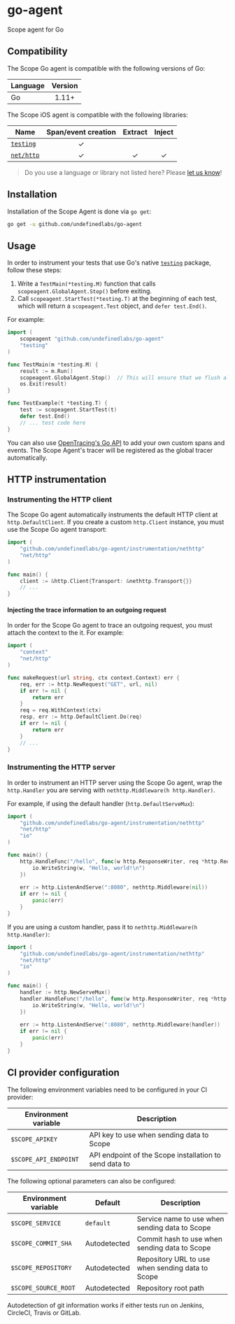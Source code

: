 # go-agent

Scope agent for Go

## Compatibility

The Scope Go agent is compatible with the following versions of Go:

| Language    | Version |
| ----------- | :-----: |
| Go          |  1.11+  |

The Scope iOS agent is compatible with the following libraries:

| Name                                                         | Span/event creation | Extract | Inject |
| ------------------------------------------------------------ | :-----------------: | :-----: | :----: |
| [`testing`](https://golang.org/pkg/testing/)                 |          ✓          |         |        |
| [`net/http`](https://golang.org/pkg/net/http/)               |          ✓          |    ✓    |    ✓   |

> Do you use a language or library not listed here? Please [let us know](https://home.codescope.com/goto/support)!

## Installation

Installation of the Scope Agent is done via `go get`:

```bash
go get -u github.com/undefinedlabs/go-agent
```

## Usage

In order to instrument your tests that use Go's native [`testing`](https://golang.org/pkg/testing/) package, follow these steps:
 
1. Write a `TestMain(*testing.M)` function that calls `scopeagent.GlobalAgent.Stop()` before exiting.
2. Call `scopeagent.StartTest(*testing.T)` at the beginning of each test, which will return a `scopeagent.Test` object, and `defer test.End()`.

For example:

```go
import (
    scopeagent "github.com/undefinedlabs/go-agent"
    "testing"
)

func TestMain(m *testing.M) {
    result := m.Run()
    scopeagent.GlobalAgent.Stop()  // This will ensure that we flush all pending results before exiting
    os.Exit(result)
}

func TestExample(t *testing.T) {
    test := scopeagent.StartTest(t)
    defer test.End()
    // ... test code here
}
```

You can also use [OpenTracing's Go API](https://github.com/opentracing/opentracing-go/blob/master/README.md) to add your
own custom spans and events. The Scope Agent's tracer will be registered as the global tracer automatically.


## HTTP instrumentation

### Instrumenting the HTTP client

The Scope Go agent automatically instruments the default HTTP client at `http.DefaultClient`. If you create a custom
`http.Client` instance, you must use the Scope Go agent transport:

```go
import (
    "github.com/undefinedlabs/go-agent/instrumentation/nethttp"
    "net/http"
)

func main() {
    client := &http.Client{Transport: &nethttp.Transport{}}
    // ...
}
```


#### Injecting the trace information to an outgoing request

In order for the Scope Go agent to trace an outgoing request, you must attach the context to the it. For example:

```go
import (
    "context"
    "net/http"
)

func makeRequest(url string, ctx context.Context) err {
    req, err := http.NewRequest("GET", url, nil)
    if err != nil {
        return err
    }
    req = req.WithContext(ctx)
    resp, err := http.DefaultClient.Do(req)
    if err != nil {
        return err
    }
    // ...
}
```


### Instrumenting the HTTP server

In order to instrument an HTTP server using the Scope Go agent, wrap the `http.Handler` you are serving with `nethttp.Middleware(h http.Handler)`.

For example, if using the default handler (`http.DefaultServeMux`):

```go
import (
    "github.com/undefinedlabs/go-agent/instrumentation/nethttp"
    "net/http"
    "io"
)

func main() {
    http.HandleFunc("/hello", func(w http.ResponseWriter, req *http.Request) {
        io.WriteString(w, "Hello, world!\n")
    })
    
    err := http.ListenAndServe(":8080", nethttp.Middleware(nil))
    if err != nil {
        panic(err)
    }
}
```


If you are using a custom handler, pass it to `nethttp.Middleware(h http.Handler)`:

```go
import (
    "github.com/undefinedlabs/go-agent/instrumentation/nethttp"
    "net/http"
    "io"
)

func main() {
    handler := http.NewServeMux()
    handler.HandleFunc("/hello", func(w http.ResponseWriter, req *http.Request) {
        io.WriteString(w, "Hello, world!\n")
    })
    
    err := http.ListenAndServe(":8080", nethttp.Middleware(handler))
    if err != nil {
        panic(err)
    }
}
```


## CI provider configuration

The following environment variables need to be configured in your CI provider:

| Environment variable | Description |
|---|---|
| `$SCOPE_APIKEY` | API key to use when sending data to Scope |
| `$SCOPE_API_ENDPOINT` | API endpoint of the Scope installation to send data to |


The following optional parameters can also be configured:

| Environment variable  | Default | Description |
|---|---|---|
| `$SCOPE_SERVICE` | `default` | Service name to use when sending data to Scope |
| `$SCOPE_COMMIT_SHA` | Autodetected | Commit hash to use when sending data to Scope |
| `$SCOPE_REPOSITORY` | Autodetected | Repository URL to use when sending data to Scope |
| `$SCOPE_SOURCE_ROOT` | Autodetected | Repository root path |

Autodetection of git information works if either tests run on Jenkins, CircleCI, Travis or GitLab.
